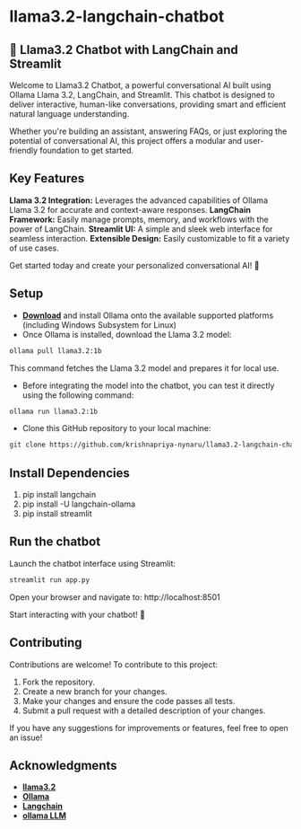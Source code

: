 # llama3.2-langchain-chatbot
## 🤖 Llama3.2 Chatbot with LangChain and Streamlit
Welcome to Llama3.2 Chatbot, a powerful conversational AI built using Ollama Llama 3.2, LangChain, and Streamlit. This chatbot is designed to deliver interactive, human-like conversations, providing smart and efficient natural language understanding.

Whether you're building an assistant, answering FAQs, or just exploring the potential of conversational AI, this project offers a modular and user-friendly foundation to get started.

## Key Features
**Llama 3.2 Integration:** Leverages the advanced capabilities of Ollama Llama 3.2 for accurate and context-aware responses.
**LangChain Framework:** Easily manage prompts, memory, and workflows with the power of LangChain.
**Streamlit UI:** A simple and sleek web interface for seamless interaction.
**Extensible Design:** Easily customizable to fit a variety of use cases.

Get started today and create your personalized conversational AI! 🌟

 ## Setup
 - [**Download**](https://ollama.com/) and install Ollama onto the available supported platforms (including Windows Subsystem for Linux)
 - Once Ollama is installed, download the Llama 3.2 model:
 ```bash
 ollama pull llama3.2:1b
 ```
 This command fetches the Llama 3.2 model and prepares it for local use.
 - Before integrating the model into the chatbot, you can test it directly using the following command:
 ```bash
 ollama run llama3.2:1b
 ```
- Clone this GitHub repository to your local machine:
```bash
git clone https://github.com/krishnapriya-nynaru/llama3.2-langchain-chatbot
```
 ## Install Dependencies
 1. pip install langchain
 2. pip install -U langchain-ollama
 3. pip install streamlit

## Run the chatbot
Launch the chatbot interface using Streamlit:
```bash
streamlit run app.py
```
Open your browser and navigate to: http://localhost:8501

Start interacting with your chatbot! 🎉

## Contributing
Contributions are welcome! To contribute to this project:

1. Fork the repository.
2. Create a new branch for your changes.
3. Make your changes and ensure the code passes all tests.
4. Submit a pull request with a detailed description of your changes.

If you have any suggestions for improvements or features, feel free to open an issue!

## Acknowledgments
- [**llama3.2**](https://www.llama.com/)
- [**Ollama**](https://ollama.com/)
- [**Langchain**](https://python.langchain.com/docs/introduction/)
- [**ollama LLM**](https://python.langchain.com/docs/integrations/llms/ollama/)
